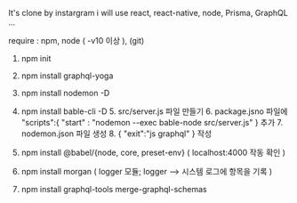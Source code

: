 It's clone by instargram
i will use react, react-native, node, Prisma, GraphQL ...

require : npm, node ( -v10 이상 ), (git)

1. npm init
2. npm install graphql-yoga
3. npm install nodemon -D
4. npm install bable-cli -D
            5. src/server.js  파일 만들기
            6. package.jsno 파일에
            "scripts":{
              "start" : "nodemon --exec bable-node src/server.js"
            }
            추가
            7. nodemon.json 파일 생성
            8. {
              "exit":"js graphql"
            }
            작성
9. npm install @babel/{node, core, preset-env}
( localhost:4000 작동 확인 )

10. npm install morgan ( logger 모듈;
  logger --> 시스템 로그에 항목을 기록 )
11. npm install graphql-tools merge-graphql-schemas
